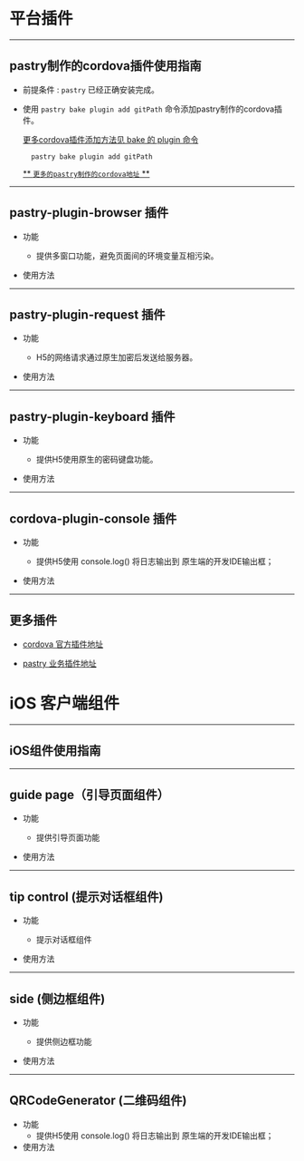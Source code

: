 # 平台插件

----
## pastry制作的cordova插件使用指南

* 前提条件 : `pastry` 已经正确安装完成。

* 使用 `pastry bake plugin add gitPath` 命令添加pastry制作的cordova插件。
    
  [更多cordova插件添加方法见 bake 的 plugin 命令][md_moreCli]

        pastry bake plugin add gitPath

  [** `更多的pastry制作的cordova地址` **][net_pastryplugins]

----
## pastry-plugin-browser 插件

* 功能

    * 提供多窗口功能，避免页面间的环境变量互相污染。

* 使用方法

----
## pastry-plugin-request 插件

* 功能

    * H5的网络请求通过原生加密后发送给服务器。

* 使用方法

----
## pastry-plugin-keyboard 插件

* 功能

    * 提供H5使用原生的密码键盘功能。

* 使用方法

----
## cordova-plugin-console 插件

* 功能

    * 提供H5使用 console.log() 将日志输出到 原生端的开发IDE输出框；

* 使用方法

----
## 更多插件

* [cordova 官方插件地址][net_cordovaplugins]

* [pastry 业务插件地址][net_pastryplugins]


[net_cordovaplugins]: https://github.com/apache?utf8=%E2%9C%93&query=cordova-
[md_moreCli]: ../pastry-cli/bake.md
[net_pastryplugins]: https://github.com/search?utf8=%E2%9C%93&q=user%3ApastryTeam+pastry-plugin&type=Repositories&ref=searchresults

# iOS 客户端组件

----
## iOS组件使用指南


----
## guide page（引导页面组件）

* 功能

    * 提供引导页面功能

* 使用方法

----
## tip control (提示对话框组件)

* 功能

    * 提示对话框组件

* 使用方法

----
## side (侧边框组件)

* 功能

    * 提供侧边框功能

* 使用方法

----
## QRCodeGenerator (二维码组件)
* 功能
    * 提供H5使用 console.log() 将日志输出到 原生端的开发IDE输出框；
* 使用方法


[net_pastryiOS]: https://github.com/search?utf8=%E2%9C%93&q=user%3ApastryTeam+component-iOS-&type=Repositories&ref=searchresults